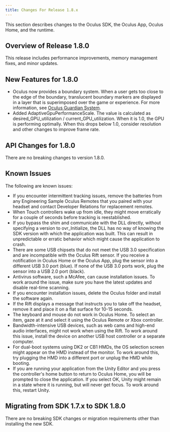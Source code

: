 ```yaml
---
title: Changes For Release 1.8.x
---
```


This section describes changes to the Oculus SDK, the Oculus App, Oculus Home, and the runtime.

## Overview of Release 1.8.0

This release includes performance improvements, memory management fixes, and minor updates.

## New Features for 1.8.0

* Oculus now provides a boundary system. When a user gets too close to the edge of the boundary, translucent boundary markers are displayed in a layer that is superimposed over the game or experience. For more information, see [Oculus Guardian System](/documentation/pcsdk/latest/concepts/dg-guardian-system/ "The Oculus Guardian System is designed to display in-application wall and floor markers when users get near boundaries they defined. When the user gets too close to the edge of a boundary, translucent boundary markers are displayed in a layer that is superimposed over the game or experience.").
* Added AdaptiveGpuPerformanceScale. The value is calculated as desired\_GPU\_utilization / current\_GPU\_utilization. When it is 1.0, the GPU is performing optimally. When this drops below 1.0, consider resolution and other changes to improve frame rate. 


## API Changes for 1.8.0

There are no breaking changes to version 1.8.0. 

## Known Issues

The following are known issues:

* If you encounter intermittent tracking issues, remove the batteries from any Engineering Sample Oculus Remotes that you paired with your headset and contact Developer Relations for replacement remotes.
* When Touch controllers wake up from idle, they might move erratically for a couple of seconds before tracking is reestablished. 
* If you bypass the shim and communicate with the DLL directly, without specifying a version to ovr\_Initialize, the DLL has no way of knowing the SDK version with which the application was built. This can result in unpredictable or erratic behavior which might cause the application to crash.
* There are some USB chipsets that do not meet the USB 3.0 specification and are incompatible with the Oculus Rift sensor. If you receive a notification in Oculus Home or the Oculus App, plug the sensor into a different USB 3.0 port (blue). If none of the USB 3.0 ports work, plug the sensor into a USB 2.0 port (black). 
* Antivirus software, such a McAfee, can cause installation issues. To work around the issue, make sure you have the latest updates and disable real-time scanning.
* If you encounter installation issues, delete the Oculus folder and install the software again.
* If the Rift displays a message that instructs you to take off the headset, remove it and place it on a flat surface for 10-15 seconds.
* The keyboard and mouse do not work in Oculus Home. To select an item, gaze at it and select it using the Oculus Remote or Xbox controller.
* Bandwidth-intensive USB devices, such as web cams and high-end audio interfaces, might not work when using the Rift. To work around this issue, install the device on another USB host controller or a separate computer.
* For dual-boot systems using DK2 or CB1 HMDs, the OS selection screen might appear on the HMD instead of the monitor. To work around this, try plugging the HMD into a different port or unplug the HMD while booting.
* If you are running your application from the Unity Editor and you press the controller's home button to return to Oculus Home, you will be prompted to close the application. If you select OK, Unity might remain in a state where it is running, but will never get focus. To work around this, restart Unity.


## Migrating from SDK 1.7.x to SDK 1.8.0 

There are no breaking SDK changes or migration requirements other than installing the new SDK.
